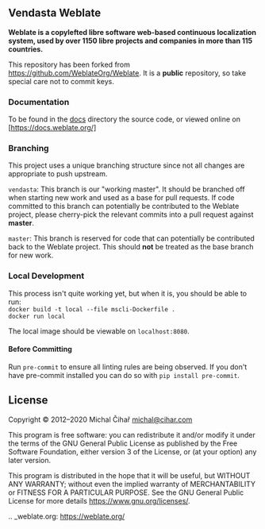 ## Vendasta Weblate

**Weblate is a copylefted libre software web-based continuous localization system,
used by over 1150 libre projects and companies in more than 115 countries.**

This repository has been forked from https://github.com/WeblateOrg/Weblate. 
It is a **public** repository, so take special care not to commit keys.  

### Documentation

To be found in the [docs](./docs) directory the source code, or
viewed online on [https://docs.weblate.org/]

### Branching

This project uses a unique branching structure since not all changes 
are appropriate to push upstream. 

`vendasta`: This branch is our "working master". It should be branched 
off when starting new work and used as a base for pull requests. If code 
committed to this branch can potentially be contributed to the Weblate 
project, please cherry-pick the relevant commits into a pull request
against **master**. 

`master`: This branch is reserved for code that can potentially be 
contributed back to the Weblate project. This should **not** be treated as
the base branch for new work. 

### Local Development

This process isn't quite working yet, but when it is, you should be able to run:  
`docker build -t local --file mscli-Dockerfile .`  
`docker run local`

The local image should be viewable on `localhost:8080`.

#### Before Committing

Run `pre-commit` to ensure all linting rules are being observed. 
If you don't have pre-commit installed you can do so with `pip install pre-commit`. 

License
-------

Copyright © 2012–2020 Michal Čihař michal@cihar.com

This program is free software: you can redistribute it and/or modify it under
the terms of the GNU General Public License as published by the Free Software
Foundation, either version 3 of the License, or (at your option) any later
version.

This program is distributed in the hope that it will be useful, but WITHOUT ANY
WARRANTY; without even the implied warranty of MERCHANTABILITY or FITNESS FOR A
PARTICULAR PURPOSE. See the GNU General Public License for more details
https://www.gnu.org/licenses/.

.. _weblate.org: https://weblate.org/
